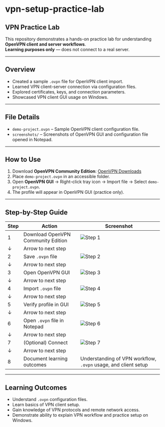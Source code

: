 # vpn-setup-practice-lab
## VPN Practice Lab

This repository demonstrates a hands-on practice lab for understanding **OpenVPN client and server workflows**.  
**Learning purposes only** — does not connect to a real server.

---

## Overview

- Created a sample `.ovpn` file for OpenVPN client import.
- Learned VPN client-server connection via configuration files.
- Explored certificates, keys, and connection parameters.
- Showcased VPN client GUI usage on Windows.

---

## File Details

- `demo-project.ovpn` – Sample OpenVPN client configuration file.  
- `screenshots/` – Screenshots of OpenVPN GUI and configuration file opened in Notepad.

---

## How to Use

1. Download **OpenVPN Community Edition**: [OpenVPN Downloads](https://openvpn.net/community-downloads/)  
2. Place `demo-project.ovpn` in an accessible folder.  
3. Open **OpenVPN GUI** → Right-click tray icon → Import file → Select `demo-project.ovpn`.  
4. The profile will appear in OpenVPN GUI (practice only).

---

## Step-by-Step Guide

| Step | Action | Screenshot |
|------|--------|------------|
| 1 | Download OpenVPN Community Edition | ![Step 1](https://github.com/user-attachments/assets/2632b0f0-52db-4ef3-951d-8506c7d5deb9) |
| ↓ | Arrow to next step | |
| 2 | Save `.ovpn` file | ![Step 2](https://github.com/user-attachments/assets/d7837103-b7ef-4bfd-8c6b-80b525c5badd) |
| ↓ | Arrow to next step | |
| 3 | Open OpenVPN GUI | ![Step 3](https://github.com/user-attachments/assets/24b6e6fd-9a1c-4e39-ad8e-bd47d5b74467) |
| ↓ | Arrow to next step | |
| 4 | Import `.ovpn` file | ![Step 4](https://github.com/user-attachments/assets/7e573799-277a-4e71-8595-185082714788) |
| ↓ | Arrow to next step | |
| 5 | Verify profile in GUI | ![Step 5](https://github.com/user-attachments/assets/d3784199-be9f-4bd9-be66-7a7e15ff62e3) |
| ↓ | Arrow to next step | |
| 6 | Open `.ovpn` file in Notepad | ![Step 6](https://github.com/user-attachments/assets/111dddeb-c0dc-4009-9503-f3aeefd603e7) |
| ↓ | Arrow to next step | |
| 7 | (Optional) Connect | ![Step 7](https://github.com/user-attachments/assets/d85cbb88-75dd-4a12-8e69-7a547e0d35b3) |
| ↓ | Arrow to next step | |
| 8 | Document learning outcomes | Understanding of VPN workflow, `.ovpn` usage, and client setup |

---

## Learning Outcomes

- Understand `.ovpn` configuration files.  
- Learn basics of VPN client setup.  
- Gain knowledge of VPN protocols and remote network access.  
- Demonstrate ability to explain VPN workflow and practice setup on Windows.
